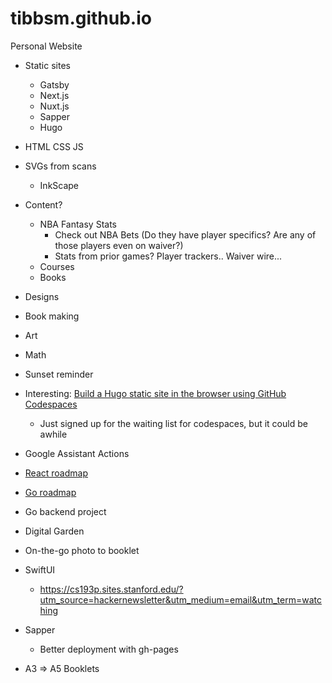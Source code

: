 # tibbsm.github.io

Personal Website

* Static sites
  * Gatsby
  * Next.js
  * Nuxt.js
  * Sapper
  * Hugo
* HTML CSS JS

* SVGs from scans
  * InkScape
  
* Content?
    * NBA Fantasy Stats
        * Check out NBA Bets (Do they have player specifics? Are any of those players even on waiver?)
        * Stats from prior games? Player trackers.. Waiver wire...
    * Courses
    * Books
* Designs
* Book making
* Art
* Math
* Sunset reminder

* Interesting: [Build a Hugo static site in the browser using GitHub Codespaces](https://news.ycombinator.com/item?id=25903249)
    * Just signed up for the waiting list for codespaces, but it could be awhile
* Google Assistant Actions
* [React roadmap](https://roadmap.sh/react)
* [Go roadmap](https://github.com/Alikhll/golang-developer-roadmap)
* Go backend project

* Digital Garden
* On-the-go photo to booklet
* SwiftUI
    * https://cs193p.sites.stanford.edu/?utm_source=hackernewsletter&utm_medium=email&utm_term=watching

* Sapper
  * Better deployment with gh-pages

* A3 => A5 Booklets
